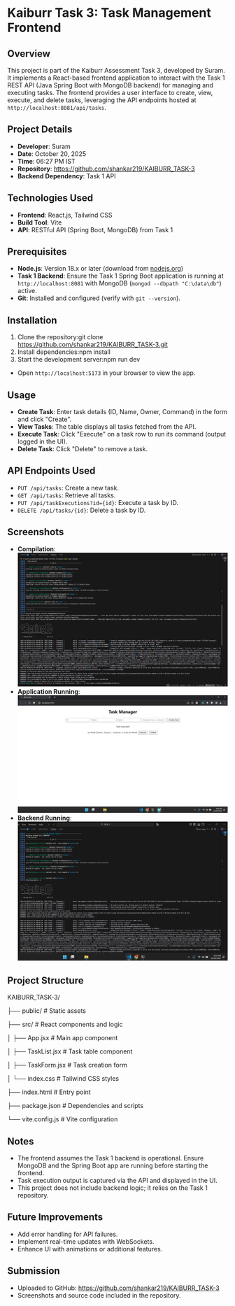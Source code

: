 # Kaiburr Task 3: Task Management Frontend

## Overview
This project is part of the Kaiburr Assessment Task 3, developed by Suram. It implements a React-based frontend application to interact with the Task 1 REST API (Java Spring Boot with MongoDB backend) for managing and executing tasks. The frontend provides a user interface to create, view, execute, and delete tasks, leveraging the API endpoints hosted at `http://localhost:8081/api/tasks`.

## Project Details
- **Developer**: Suram
- **Date**: October 20, 2025
- **Time**: 06:27 PM IST
- **Repository**: https://github.com/shankar219/KAIBURR_TASK-3
- **Backend Dependency**: Task 1 API[](https://github.com/shankar219/KAIBURR_TASK-1)

## Technologies Used
- **Frontend**: React.js, Tailwind CSS
- **Build Tool**: Vite
- **API**: RESTful API (Spring Boot, MongoDB) from Task 1

## Prerequisites
- **Node.js**: Version 18.x or later (download from [nodejs.org](https://nodejs.org/))
- **Task 1 Backend**: Ensure the Task 1 Spring Boot application is running at `http://localhost:8081` with MongoDB (`mongod --dbpath "C:\data\db"`) active.
- **Git**: Installed and configured (verify with `git --version`).

## Installation
1. Clone the repository:git clone https://github.com/shankar219/KAIBURR_TASK-3.git
2. Install dependencies:npm install
3. Start the development server:npm run dev
- Open `http://localhost:5173` in your browser to view the app.

## Usage
- **Create Task**: Enter task details (ID, Name, Owner, Command) in the form and click "Create".
- **View Tasks**: The table displays all tasks fetched from the API.
- **Execute Task**: Click "Execute" on a task row to run its command (output logged in the UI).
- **Delete Task**: Click "Delete" to remove a task.

## API Endpoints Used
- `PUT /api/tasks`: Create a new task.
- `GET /api/tasks`: Retrieve all tasks.
- `PUT /api/taskExecutions?id={id}`: Execute a task by ID.
- `DELETE /api/tasks/{id}`: Delete a task by ID.

## Screenshots
- **Compilation**:
![Compilation Success](screenshots/compilation.png)
- **Application Running**:
![App Running](screenshots/app_running.png)
- **Backend Running**:
![backend Check](screenshots/backend_running.png)

## Project Structure
KAIBURR_TASK-3/

├── public/           # Static assets

├── src/              # React components and logic

│   ├── App.jsx      # Main app component

│   ├── TaskList.jsx # Task table component

│   ├── TaskForm.jsx # Task creation form

│   └── index.css    # Tailwind CSS styles

├── index.html        # Entry point

├── package.json      # Dependencies and scripts

└── vite.config.js    # Vite configuration


## Notes
- The frontend assumes the Task 1 backend is operational. Ensure MongoDB and the Spring Boot app are running before starting the frontend.
- Task execution output is captured via the API and displayed in the UI.
- This project does not include backend logic; it relies on the Task 1 repository.

## Future Improvements
- Add error handling for API failures.
- Implement real-time updates with WebSockets.
- Enhance UI with animations or additional features.

## Submission
- Uploaded to GitHub: https://github.com/shankar219/KAIBURR_TASK-3
- Screenshots and source code included in the repository.
